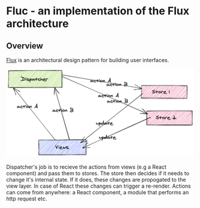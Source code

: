 # Fluc - an implementation of the Flux architecture

## Overview

[Flux](http://facebook.github.io/flux/) is an architectural design pattern for building user interfaces.

![flux_architecture.png](./flux_architecture.png)

Dispatcher's job is to recieve the actions from views (e.g a React component) and pass them to stores. The store then decides if it needs to change it's internal state. If it does, these changes are propogated to the view layer. In case of React these changes can trigger a re-render. Actions can come from anywhere: a React component, a module that performs an http request etc.
